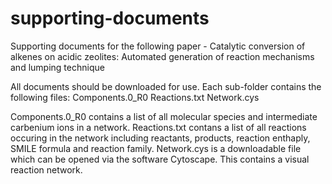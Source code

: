 # supporting-documents
Supporting documents for the following paper - Catalytic conversion of alkenes on acidic zeolites: Automated generation of reaction mechanisms and lumping technique 

All documents should be downloaded for use. Each sub-folder contains the following files:
Components.0_R0
Reactions.txt
Network.cys

Components.0_R0 contains a list of all molecular species and intermediate carbenium ions in a network. 
Reactions.txt contans a list of all reactions occuring in the network including reactants, products, reaction enthaply, SMILE formula and reaction family.
Network.cys is a downloadable file which can be opened via the software Cytoscape. This contains a visual reaction network. 
